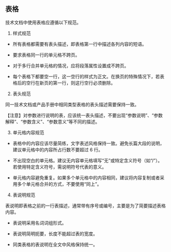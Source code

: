 ## 表格

技术文档中使用表格应遵循以下规范。

1. 样式规范

- 所有表格都需要有表头描述，即表格第一行中描述各列内容的短语。

- 要求表格同一行的单元格不跨页。

- 对于多行合并单元格的情况，应将段落属性设置成不跨页。

- 每个表格下都要空一行，这一空行的样式为正文。在换页的特殊情况下，若表格后的空行在新页的第一行，则这行空行必须删除。

2. 表头规范 

同一技术文档或产品手册中相同类型表格的表头描述需要保持一致。

【注意】对参数进行说明的表，应该统一表头描述，不要出现“参数说明”、“参数解释”、“参数含义”、“参数意义”等不同的描述。

3. 单元格内容规范

- 表格中的内容应该尽量简练，文字表述风格保持一致。避免长篇大段的说明，建议单元格中的内容所占行数不要超过 6 行。

- 不出现空白的单元格。建议无内容单元格填写“无”或特定含义符号（如“/”）。若使用特定含义符号，需说明符号代表的意义。

- 单元格内容避免重复。如果多个单元格中的内容相同，建议将内容复制或者采用多个单元格合并的方式，不要使用“同上”。

4. 表说明规范

​    表说明即表格之前的一行表描述，通常带有序号或编号，主要是为了简要描述表格内容。

- 表说明采用名词词组形式。

- 表说明简明扼要，长度不能超过表的宽度。 

- 同类表格的表说明在全文中风格保持统一。